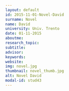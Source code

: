 ```yaml
---
layout: default 
id: 2015-11-01-Novel-David
surname: Novel
name: David
university: Univ. Trento
date: 01-11-2015
aboutme: 
research_topic: 
subtitle: 
advisor: 
keywords: 
website: 
img: novel.jpg
thumbnail: novel_thumb.jpg
alt: Novel David
modal-id: stud43
---
```

